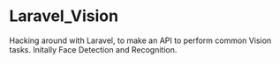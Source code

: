 Laravel_Vision
==============

Hacking around with Laravel, to make an API to perform common Vision tasks. Initally Face Detection and Recognition.
